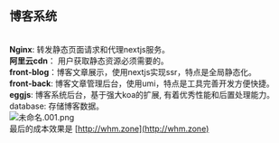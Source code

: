 ## 博客系统

<br />**Nginx**: 转发静态页面请求和代理nextjs服务。<br />**阿里云cdn**： 用户获取静态资源必须需要的。<br />**front-blog**：博客文章展示，使用nextjs实现ssr，特点是全局静态化。<br />**front-back**: 博客文章管理后台，使用umi，特点是工具完善开发方便快捷。<br />**eggjs**: 博客系统后台，基于强大koa的扩展, 有着优秀性能和后置处理能力。<br />database: 存储博客数据。 <br />![未命名.001.png](https://cdn.nlark.com/yuque/0/2020/png/276215/1600662927837-0f4bb034-0008-4cd7-a3b7-d4b25f06c232.png)<br />最后的成本效果是 [http://whm.zone](http://whm.zone)<br />
